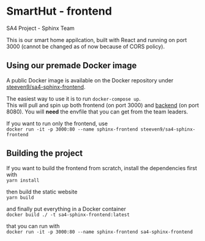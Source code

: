 # SmartHut - frontend
SA4 Project - Sphinx Team

This is our smart home appilcation, built with React and running on port 3000 (cannot be changed as of now because of CORS policy).

## Using our premade Docker image
A public Docker image is available on the Docker repository under [steeven9/sa4-sphinx-frontend](https://hub.docker.com/repository/docker/steeven9/sa4-sphinx-frontend).

The easiest way to use it is to run `docker-compose up`.\
This will pull and spin up both frontend (on port 3000) and [backend](https://lab.si.usi.ch/sa4-2020/sphinx/backend) (on port 8080). You will **need** the envfile that you can get from the team leaders.

If you want to run only the frontend, use\
`docker run -it -p 3000:80 --name sphinx-frontend steeven9/sa4-sphinx-frontend`

## Building the project
If you want to build the frontend from scratch, install the dependencies first with\
`yarn install`

then build the static website\
`yarn build`

and finally put everything in a Docker container\
`docker build ./ -t sa4-sphinx-frontend:latest`

that you can run with\
`docker run -it -p 3000:80 --name sphinx-frontend sa4-sphinx-frontend`
